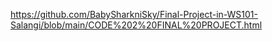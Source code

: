 https://github.com/BabySharkniSky/Final-Project-in-WS101-Salangi/blob/main/CODE%202%20FINAL%20PROJECT.html

